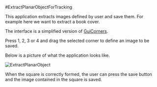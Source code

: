 #ExtractPlanarObjectForTracking

This application extracts images defined by user and save them. For example here we want to extract a book cover.

The interface is a simplified version of [GuiCorners](https://github.com/potioc/Papart-examples/tree/master/papart-examples/Camera/GuiCorners).

Press 1, 2, 3 or 4 and drag the selected corner to define an image to be saved.

Below is a picture of what the application looks like.

![ExtractPlanarObject](https://github.com/potioc/Papart-examples/blob/master/papart-examples/Camera/ExtractPlanarObjectForTracking/extractplanarobject.png)

When the square is correctly formed, the user can press the save button and the image contained in the square is saved.
